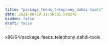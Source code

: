 ```yaml
---
title: "package_feeds_telephony_dahdi-tools"
date: 2021-06-09 21:56:01.598278
hidden: false
draft: false
---
```


x86/64/package_feeds_telephony_dahdi-tools

